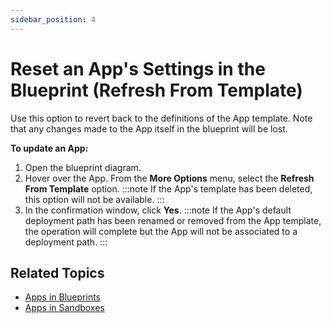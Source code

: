 ```yaml
---
sidebar_position: 4
---
```


# Reset an App's Settings in the Blueprint (Refresh From Template)

Use this option to revert back to the definitions of the App template. Note that any changes made to the App itself in the blueprint will be lost.

**To update an App:**

1. Open the blueprint diagram.
2. Hover over the App. From the **More Options** menu, select the **Refresh From Template** option.
    :::note
    If the App's template has been deleted, this option will not be available.
    :::
3. In the confirmation window, click **Yes**.
    :::note
    If the App's default deployment path has been renamed or removed from the App template, the operation will complete but the App will not be associated to a deployment path.
    :::

## Related Topics

- [Apps in Blueprints](https://help.quali.com/Online%20Help/0.0/Portal/Content/CSP/LAB-MNG/App-Actns/Blprnt-Use-Apps.htm)
- [Apps in Sandboxes](https://help.quali.com/Online%20Help/0.0/Portal/Content/CSP/LAB-MNG/App-Actns/Sndbx-Use-Apps.htm#top)